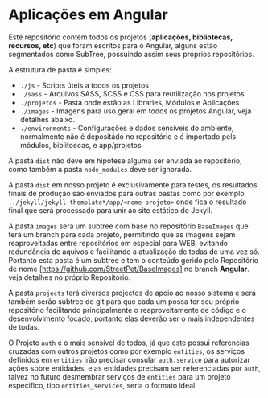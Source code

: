 Aplicações em Angular
=====================

Este repositório contém todos os projetos (**aplicações, bibliotecas, recursos, etc**) que foram escritos para o Angular, alguns estão segmentados como SubTree, possuindo assim seus próprios repositórios.

A estrutura de pasta é simples:

- `./js` - Scripts úteis a todos os projetos
- `./sass` - Arquivos SASS, SCSS e CSS para reutilização nos projetos
- `./projetos` - Pasta onde estão as Libraries, Módulos e Aplicações
- `./images` - Imagens para uso geral em todos os projetos Angular, veja detalhes abaixo.
- `./environments` - Configurações e dados sensíveis do ambiente, normalmente não é depositádo no repositório e é importado pels módulos, biblitoecas, e app/projetos

A pasta `dist` não deve em hipotese alguma ser enviada ao repositório, como também a pasta `node_modules` deve ser ignorada.

A pasta `dist` em nosso projeto é exclusivamente para testes, os resultados finais de produção são enviados para outras pastas como por exemplo `../jekyll/jekyll-themplate*/app/<nome-projeto>` onde fica o resultado final que será processado para unir ao site estático do Jekyll.

A pasta `images` será um subtree com base no repositório `BaseImages` que terá um branch para cada projeto, permitindo que as imagens sejam reaproveitadas entre repositórios em especial para WEB, evitando redundância de aquivos e facilitando a atualização de todas de uma vez só. Portanto esta pasta é um subtree e tem o conteúdo gerido pelo Repositório de nome [https://github.com/StreetPet/BaseImages] no branch **Angular**. veja detalhes no próprio Repositório.

A pasta `projects` terá diversos projectos de apoio ao nosso sistema e será também serão subtree do git para que cada um possa ter seu próprio repositório facilitando principalmente o reaproveitamente de código e o desenvolvimento focado, portanto elas deverão ser o mais independentes de todas.

O Projeto `auth` é o mais sensível de todos, já que este possui referencias cruzadas com outros projetos como por exemplo `entities`, os serviços definidos em `entities` irão precisar consular `auth.service` para autorizar ações sobre entidades, e as entidades precisam ser referenciadas por `auth`, talvez no futuro desmembrar serviços de `entities` para um projeto especifico, tipo `entities_services`, seria o formato ideal.
